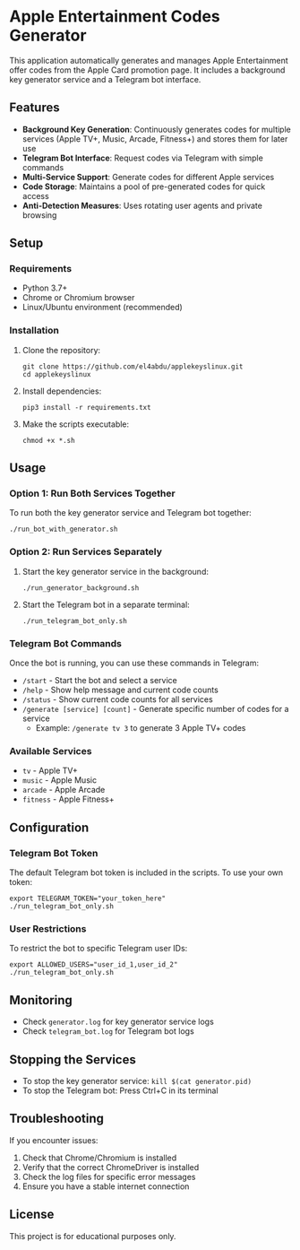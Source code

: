 # Apple Entertainment Codes Generator

This application automatically generates and manages Apple Entertainment offer codes from the Apple Card promotion page. It includes a background key generator service and a Telegram bot interface.

## Features

- **Background Key Generation**: Continuously generates codes for multiple services (Apple TV+, Music, Arcade, Fitness+) and stores them for later use
- **Telegram Bot Interface**: Request codes via Telegram with simple commands
- **Multi-Service Support**: Generate codes for different Apple services
- **Code Storage**: Maintains a pool of pre-generated codes for quick access
- **Anti-Detection Measures**: Uses rotating user agents and private browsing

## Setup

### Requirements

- Python 3.7+
- Chrome or Chromium browser
- Linux/Ubuntu environment (recommended)

### Installation

1. Clone the repository:
   ```
   git clone https://github.com/el4abdu/applekeyslinux.git
   cd applekeyslinux
   ```

2. Install dependencies:
   ```
   pip3 install -r requirements.txt
   ```

3. Make the scripts executable:
   ```
   chmod +x *.sh
   ```

## Usage

### Option 1: Run Both Services Together

To run both the key generator service and Telegram bot together:

```
./run_bot_with_generator.sh
```

### Option 2: Run Services Separately

1. Start the key generator service in the background:
   ```
   ./run_generator_background.sh
   ```

2. Start the Telegram bot in a separate terminal:
   ```
   ./run_telegram_bot_only.sh
   ```

### Telegram Bot Commands

Once the bot is running, you can use these commands in Telegram:

- `/start` - Start the bot and select a service
- `/help` - Show help message and current code counts
- `/status` - Show current code counts for all services
- `/generate [service] [count]` - Generate specific number of codes for a service
  - Example: `/generate tv 3` to generate 3 Apple TV+ codes

### Available Services

- `tv` - Apple TV+
- `music` - Apple Music
- `arcade` - Apple Arcade
- `fitness` - Apple Fitness+

## Configuration

### Telegram Bot Token

The default Telegram bot token is included in the scripts. To use your own token:

```
export TELEGRAM_TOKEN="your_token_here"
./run_telegram_bot_only.sh
```

### User Restrictions

To restrict the bot to specific Telegram user IDs:

```
export ALLOWED_USERS="user_id_1,user_id_2"
./run_telegram_bot_only.sh
```

## Monitoring

- Check `generator.log` for key generator service logs
- Check `telegram_bot.log` for Telegram bot logs

## Stopping the Services

- To stop the key generator service: `kill $(cat generator.pid)`
- To stop the Telegram bot: Press Ctrl+C in its terminal

## Troubleshooting

If you encounter issues:

1. Check that Chrome/Chromium is installed
2. Verify that the correct ChromeDriver is installed
3. Check the log files for specific error messages
4. Ensure you have a stable internet connection

## License

This project is for educational purposes only. 